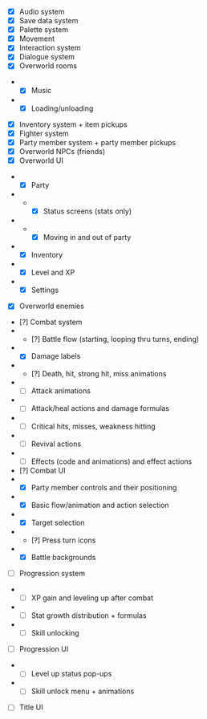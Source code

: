 - [x] Audio system
- [x] Save data system
- [x] Palette system
- [x] Movement
- [x] Interaction system
- [x] Dialogue system
- [x] Overworld rooms
- - [x] Music
- - [x] Loading/unloading
- [x] Inventory system + item pickups
- [x] Fighter system
- [x] Party member system + party member pickups
- [x] Overworld NPCs (friends)
- [x] Overworld UI
- - [x] Party
- - - [x] Status screens (stats only)
- - - [x] Moving in and out of party
- - [x] Inventory
- - [x] Level and XP
- - [x] Settings
- [x] Overworld enemies
- [?] Combat system
- - [?] Battle flow (starting, looping thru turns, ending)
- - [x] Damage labels
- - [?] Death, hit, strong hit, miss animations
- - [ ] Attack animations
- - [ ] Attack/heal actions and damage formulas
- - [ ] Critical hits, misses, weakness hitting
- - [ ] Revival actions
- - [ ] Effects (code and animations) and effect actions
- [?] Combat UI
- - [x] Party member controls and their positioning
- - [x] Basic flow/animation and action selection
- - [x] Target selection
- - [?] Press turn icons
- - [x] Battle backgrounds
- [ ] Progression system
- - [ ] XP gain and leveling up after combat
- - [ ] Stat growth distribution + formulas
- - [ ] Skill unlocking
- [ ] Progression UI
- - [ ] Level up status pop-ups
- - [ ] Skill unlock menu + animations
- [ ] Title UI
